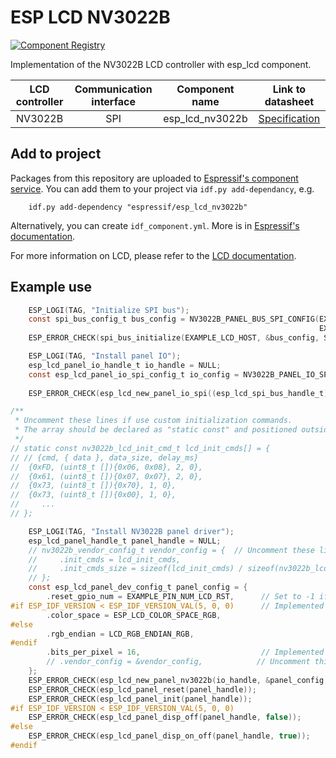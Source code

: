 # ESP LCD NV3022B

[![Component Registry](https://components.espressif.com/components/espressif/esp_lcd_nv3022b/badge.svg)](https://components.espressif.com/components/espressif/esp_lcd_nv3022b)

Implementation of the NV3022B LCD controller with esp_lcd component.

| LCD controller | Communication interface | Component name | Link to datasheet |
| :------------: | :---------------------: | :------------: | :---------------: |
| NV3022B        | SPI                     | esp_lcd_nv3022b     | [Specification](https://dl.espressif.com/AE/esp-iot-solution/NV3022B-Datasheet-V10.pdf) |

## Add to project

Packages from this repository are uploaded to [Espressif's component service](https://components.espressif.com/).
You can add them to your project via `idf.py add-dependancy`, e.g.
```
    idf.py add-dependency "espressif/esp_lcd_nv3022b"
```

Alternatively, you can create `idf_component.yml`. More is in [Espressif's documentation](https://docs.espressif.com/projects/esp-idf/en/latest/esp32/api-guides/tools/idf-component-manager.html).

For more information on LCD, please refer to the [LCD documentation](https://docs.espressif.com/projects/esp-iot-solution/en/latest/display/lcd/index.html).

## Example use

```c
    ESP_LOGI(TAG, "Initialize SPI bus");
    const spi_bus_config_t bus_config = NV3022B_PANEL_BUS_SPI_CONFIG(EXAMPLE_PIN_NUM_LCD_PCLK, EXAMPLE_PIN_NUM_LCD_MOSI,
                                                                     EXAMPLE_LCD_H_RES * 80 * sizeof(uint16_t));
    ESP_ERROR_CHECK(spi_bus_initialize(EXAMPLE_LCD_HOST, &bus_config, SPI_DMA_CH_AUTO));

    ESP_LOGI(TAG, "Install panel IO");
    esp_lcd_panel_io_handle_t io_handle = NULL;
    const esp_lcd_panel_io_spi_config_t io_config = NV3022B_PANEL_IO_SPI_CONFIG(EXAMPLE_PIN_NUM_LCD_CS, EXAMPLE_PIN_NUM_LCD_DC,
                                                                                example_callback, &example_callback_ctx);
    ESP_ERROR_CHECK(esp_lcd_new_panel_io_spi((esp_lcd_spi_bus_handle_t)EXAMPLE_LCD_HOST, &io_config, &io_handle));

/**
 * Uncomment these lines if use custom initialization commands.
 * The array should be declared as "static const" and positioned outside the function.
 */
// static const nv3022b_lcd_init_cmd_t lcd_init_cmds[] = {
// // {cmd, { data }, data_size, delay_ms}
//  {0xFD, (uint8_t []){0x06, 0x08}, 2, 0},
//  {0x61, (uint8_t []){0x07, 0x07}, 2, 0},
//  {0x73, (uint8_t []){0x70}, 1, 0},
//  {0x73, (uint8_t []){0x00}, 1, 0},
//     ...
// };

    ESP_LOGI(TAG, "Install NV3022B panel driver");
    esp_lcd_panel_handle_t panel_handle = NULL;
    // nv3022b_vendor_config_t vendor_config = {  // Uncomment these lines if use custom initialization commands
    //     .init_cmds = lcd_init_cmds,
    //     .init_cmds_size = sizeof(lcd_init_cmds) / sizeof(nv3022b_lcd_init_cmd_t),
    // };
    const esp_lcd_panel_dev_config_t panel_config = {
        .reset_gpio_num = EXAMPLE_PIN_NUM_LCD_RST,      // Set to -1 if not use
#if ESP_IDF_VERSION < ESP_IDF_VERSION_VAL(5, 0, 0)      // Implemented by LCD command `36h`
        .color_space = ESP_LCD_COLOR_SPACE_RGB,
#else
        .rgb_endian = LCD_RGB_ENDIAN_RGB,
#endif
        .bits_per_pixel = 16,                           // Implemented by LCD command `3Ah` (12/16/18)
        // .vendor_config = &vendor_config,            // Uncomment this line if use custom initialization commands
    };
    ESP_ERROR_CHECK(esp_lcd_new_panel_nv3022b(io_handle, &panel_config, &panel_handle));
    ESP_ERROR_CHECK(esp_lcd_panel_reset(panel_handle));
    ESP_ERROR_CHECK(esp_lcd_panel_init(panel_handle));
#if ESP_IDF_VERSION < ESP_IDF_VERSION_VAL(5, 0, 0)
    ESP_ERROR_CHECK(esp_lcd_panel_disp_off(panel_handle, false));
#else
    ESP_ERROR_CHECK(esp_lcd_panel_disp_on_off(panel_handle, true));
#endif
```

